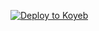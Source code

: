 [![Deploy to Koyeb](https://www.koyeb.com/static/images/deploy/button.svg)](https://app.koyeb.com/deploy?type=git&repository=github.com/philippviereck/example-flask&branch=main&name=yt-downloader-demo)
